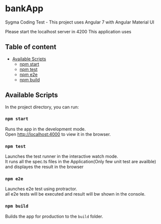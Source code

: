 # bankApp
Sygma Coding Test - This project uses Angular 7 with Angular Material UI

Please start the localhost server in 4200
This application uses 

## Table of content

- [Available Scripts](#available-scripts)
  - [npm start](#npm-start)
  - [npm test](#npm-test)
  - [npm e2e](#npm-e2e)
  - [npm build](#npm-build)

## Available Scripts

In the project directory, you can run:

### `npm start`

Runs the app in the development mode.<br>
Open [http://localhost:4000](http://localhost:4000) to view it in the browser.


### `npm test`

Launches the test runner in the interactive watch mode.<br>
It runs all the spec.ts files in the Application(Only few unit test are availble) and displayes the result in the browser

### `npm e2e`

Launches e2e test using protractor.<br>
all e2e tests will be executed and result will bw shown in the console.

### `npm build`

Builds the app for production to the `build` folder.<br>